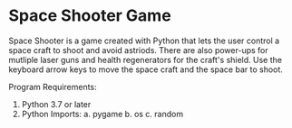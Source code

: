 # Space Shooter Game

Space Shooter is a game created with Python that lets the user control a space craft to shoot and avoid astriods. 
There are also power-ups for mutliple laser guns and health regenerators for the craft's shield. Use the keyboard
arrow keys to move the space craft and the space bar to shoot.

Program Requirements:

1. Python 3.7 or later
2. Python Imports:
	a. pygame
	b. os
	c. random
